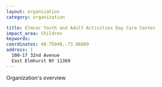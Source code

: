 ```yaml
---
layout: organization
category: organization

title: Elmcor Youth and Adult Activities Day Care Center
impact_area: Children
keywords: 
coordinates: 40.75948,-73.86809
address: |
  100-17 32nd Avenue
  East Elmhurst NY 11369
---
```

Organization's overview
